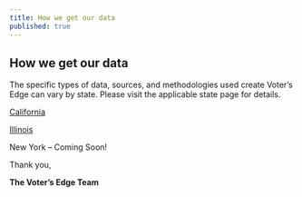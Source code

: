 ```yaml
---
title: How we get our data
published: true
---
```



## How we get our data

The specific types of data, sources, and methodologies used create Voter’s Edge can vary by state. Please visit the applicable state page for details.

[California](www.votersedge.org/ca/page/how-we-get-our-data)

[Illinois](www.votersedge.org/ca/page/how-we-get-our-data)

New York – Coming Soon!

Thank you,

**The Voter’s Edge Team**

